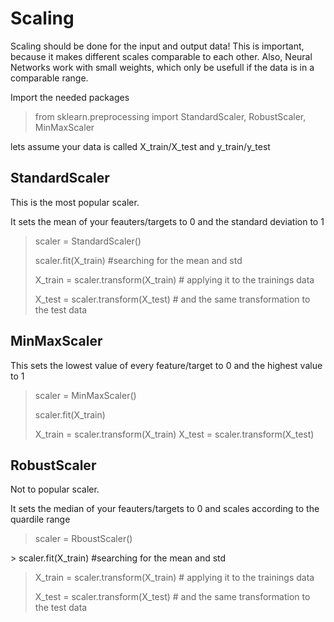 # Scaling

Scaling should be done for the input and output data! This is important, because it makes different scales comparable to each other.
Also, Neural Networks work with small weights, which only be usefull if the data is in a comparable range.


Import the needed packages

> from sklearn.preprocessing import StandardScaler, RobustScaler, MinMaxScaler

lets assume your data is called X_train/X_test and y_train/y_test


## StandardScaler

This is the most popular scaler.

It sets the mean of your feauters/targets to 0 and the standard deviation to 1

> scaler = StandardScaler() 
>
> scaler.fit(X_train) #searching for the mean and std
>
> X_train = scaler.transform(X_train) # applying it to the trainings data
>
> X_test = scaler.transform(X_test) # and the same transformation to the test data 

## MinMaxScaler

This sets the lowest value of every feature/target to 0 and the highest value to 1

> scaler = MinMaxScaler()  
>
> scaler.fit(X_train)
>
> X_train = scaler.transform(X_train)
> X_test = scaler.transform(X_test)

## RobustScaler

Not to popular scaler.

It sets the median of your feauters/targets to 0 and scales according to the quardile range

> scaler = RboustScaler() 
>
​> scaler.fit(X_train) #searching for the mean and std
>
> X_train = scaler.transform(X_train) # applying it to the trainings data
>
> X_test = scaler.transform(X_test) # and the same transformation to the test data 


